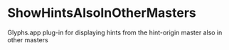 # ShowHintsAlsoInOtherMasters
Glyphs.app plug-in for displaying hints from the hint-origin master also in other masters
